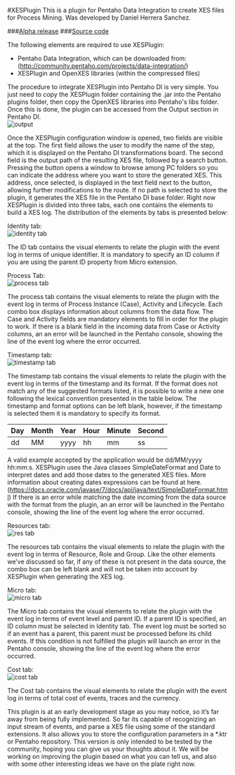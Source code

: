 #XESPlugin
This is a plugin for Pentaho Data Integration to create XES files for Process Mining. Was developed by Daniel Herrera Sanchez.

###[Alpha release](https://github.com/synyster920123/xesplugin/releases/tag/v0.0.2-alpha)
###[Source code](https://github.com/synyster920123/xesplugin)

The following elements are required to use XESPlugin:  

* Pentaho Data Integration, which can be downloaded from: 	(http://community.pentaho.com/projects/data-integration/) 
* XESPlugin and OpenXES libraries (within 	the compressed files) 

The procedure to integrate XESPlugin into Pentaho DI is very simple. You just need to copy the XESPlugin folder containing the .jar into the Pentaho plugins folder, then copy the OpenXES libraries into Pentaho's libs folder. Once this is done, the plugin can be accessed from the Output section in Pentaho DI.  
![output](http://i.imgur.com/Uk2T2Vr.png)

Once the XESPlugin configuration window is opened, two fields are visible at the top. The first field allows the user to modify the name of the step, which it is displayed on the Pentaho DI transformations board. The second field is the output path of the resulting XES file, followed by a search button. Pressing the button opens a window to browse among PC folders so you can indicate the address where you want to store the generated XES. This address, once selected, is displayed in the text field next to the button, allowing further modifications to the route. If no path is selected to store the plugin, it generates the XES file in the Pentaho DI base folder. Right now XESPlugin is divided into three tabs, each one contains the elements to build a XES log. The distribution of the elements by tabs is presented below:

Identity tab:   
![identity tab](https://image.ibb.co/cesO0a/ID.png)

The ID tab contains the visual elements to relate the plugin with the event log in terms of unique identifier. It is mandatory to specify an ID column if you are using the parent ID property from Micro extension.

Process Tab:   
![process tab](http://i.imgur.com/uHCmjbS.jpg)

The process tab contains the visual elements to relate the plugin with the event log in terms of Process Instance (Case), Activity and Lifecycle. Each combo box displays information about columns from the data flow. The Case and Activity fields are mandatory elements to fill in order for the plugin to work. If there is a blank field in the incoming data from Case or Activity columns, an an error will be launched in the Pentaho console, showing the line of the event log where the error occurred.  

Timestamp tab:  
![timestamp tab](http://i.imgur.com/TYLawiI.jpg)

The timestamp tab contains the visual elements to relate the plugin with the event log in terms of the timestamp and its format. If the format does not match any of the suggested formats listed, it is possible to write a new one following the lexical convention presented in the table below. The timestamp and format options can be left blank, however, if the timestamp is selected them it is mandatory to specify its format.   


| Day |  Month  | Year  | Hour  | Minute  | Second |  
|-----|---------|-------|-------|---------|--------|
|  dd |    MM   |  yyyy |  hh   |   mm    |   ss   |  
 

A valid example accepted by the application would be dd/MM/yyyy hh:mm:s. XESPlugin uses the Java classes SimpleDateFormat and Date to interpret dates and add those dates to the generated XES files. More information about creating dates expressions can be found at here. (https://docs.oracle.com/javase/7/docs/api/java/text/SimpleDateFormat.html) If there is an error while matching the date incoming from the data source with the format from the plugin, an an error will be launched in the Pentaho console, showing the line of the event log where the error occurred.  

Resources tab:    
![res tab](http://i.imgur.com/pTUU38d.jpg)

The resources tab contains the visual elements to relate the plugin with the event log in terms of Resource, Role and Group. Like the other elements we’ve discussed so far, if any of these is not present in the data source, the combo box can be left blank and will not be taken into account by XESPlugin when generating the XES log. 

Micro tab:    
![micro tab](https://image.ibb.co/hMhdYv/Micro.png)

The Micro tab contains the visual elements to relate the plugin with the event log in terms of event level and parent ID. If a parent ID is specified, an ID column must be selected in Identity tab. The event log must be sorted so if an event has a parent, this parent must be processed before its child events. If this condition is not fulfilled the plugin will launch an error in the Pentaho console, showing the line of the event log where the error occurred.  

Cost tab:    
![cost tab](https://image.ibb.co/fPBu6F/Cost.png)

The Cost tab contains the visual elements to relate the plugin with the event log in terms of total cost of events, traces and the currency.  

This plugin is at an early development stage as you may notice, so it’s far away from being fully implemented. So far its capable of recognizing an input stream of events, and parse a XES file using some of the standard extensions. It also allows you to store the configuration parameters in a *.ktr or Pentaho repository. This version is only intended to be tested by the community, hoping you can give us your thoughts about it. We will be working on improving the plugin based on what you can tell us, and also with some other interesting ideas we have on the plate right now.   
